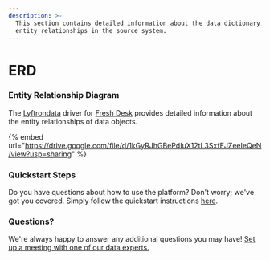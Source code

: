 ```yaml
---
description: >-
  This section contains detailed information about the data dictionary, and
  entity relationships in the source system.
---
```


# ERD

### Entity Relationship Diagram

The [Lyftrondata](https://www.lyftrondata.com/) driver for [Fresh Desk](https://www.lyftrondata.com/integration/finance-analytics/freshdesk//) provides detailed information about the entity relationships of data objects.

{% embed url="https://drive.google.com/file/d/1kGyRJhGBePdIuX12tL3SxfEJZeeIeQeN/view?usp=sharing" %}

### Quickstart Steps

Do you have questions about how to use the platform? Don't worry; we've got you covered. Simply follow the quickstart instructions [here](../README.md).

### Questions? <a href="#questions" id="questions"></a>

We're always happy to answer any additional questions you may have! [Set up a meeting with one of our data experts.](https://www.lyftrondata.com/book-a-meeting/)

